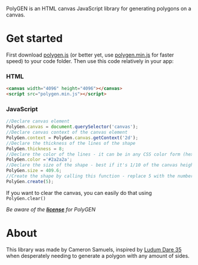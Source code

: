 PolyGEN is an HTML canvas JavaScript library for generating polygons on a canvas.

# Get started

First download [polygen.js](polygen.js) (or better yet, use [polygen.min.js](polygen.min.js) for faster speed) to your code folder. Then use this code relatively in your app:

### HTML
```html
<canvas width="4096" height="4096"></canvas>
<script src="polygen.min.js"></script>
```
### JavaScript
```javascript
//Declare canvas element
PolyGen.canvas = document.querySelector('canvas');
//Declare canvas context of the canvas element
PolyGen.context = PolyGen.canvas.getContext('2d');
//Declare the thickness of the lines of the shape
PolyGen.thickness = 8;
//Declare the color of the lines - it can be in any CSS color form (hex, rgb, rgba, name, etc)
PolyGen.color ='#2a2a2a';
//Declare the size of the shape - best if it's 1/10 of the canvas height and width
PolyGen.size = 409.6;
//Create the shape by calling this function - replace 5 with the number of sides
PolyGen.create(5);
```

If you want to clear the canvas, you can easily do that using `PolyGen.clear()`

*Be aware of the **[license](LICENSE)** for PolyGEN*

# About

This library was made by Cameron Samuels, inspired by [Ludum Dare 35](http://ludumdare.com/compo/ludum-dare-35/?action=preview&uid=91735) when desperately needing to generate a polygon with any amount of sides.
